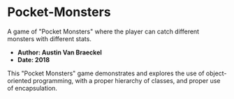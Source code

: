 # Pocket-Monsters
A game of "Pocket Monsters" where the player can catch different monsters with different stats. 

* __Author: Austin Van Braeckel__
* __Date: 2018__

This "Pocket Monsters" game demonstrates and explores the use of object-oriented programming, with a proper hierarchy of classes, and proper use of encapsulation.
